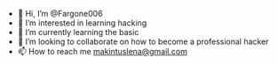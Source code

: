 - 👋 Hi, I’m @Fargone006
- 👀 I’m interested in learning hacking
- 🌱 I’m currently learning the basic
- 💞️ I’m looking to collaborate on how to become a professional hacker
- 📫 How to reach me makintuslena@gmail.com

<!---
Fargone006/Fargone006 is a ✨ special ✨ repository because its `README.md` (this file) appears on your GitHub profile.
You can click the Preview link to take a look at your changes.
--->
